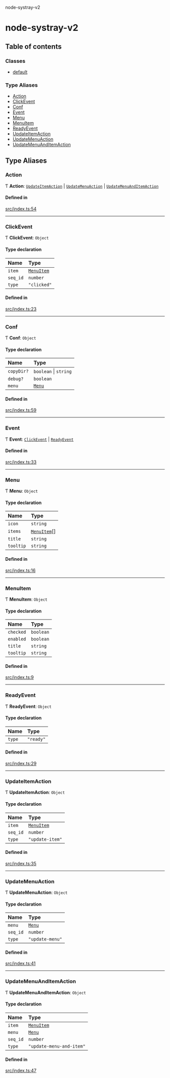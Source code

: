 node-systray-v2

# node-systray-v2

## Table of contents

### Classes

- [default](classes/default.md)

### Type Aliases

- [Action](README.md#action)
- [ClickEvent](README.md#clickevent)
- [Conf](README.md#conf)
- [Event](README.md#event)
- [Menu](README.md#menu)
- [MenuItem](README.md#menuitem)
- [ReadyEvent](README.md#readyevent)
- [UpdateItemAction](README.md#updateitemaction)
- [UpdateMenuAction](README.md#updatemenuaction)
- [UpdateMenuAndItemAction](README.md#updatemenuanditemaction)

## Type Aliases

### Action

Ƭ **Action**: [`UpdateItemAction`](README.md#updateitemaction) \| [`UpdateMenuAction`](README.md#updatemenuaction) \| [`UpdateMenuAndItemAction`](README.md#updatemenuanditemaction)

#### Defined in

[src/index.ts:54](https://github.com/Edgar-P-yan/node-systray-v2/blob/ea28d05/src/index.ts#L54)

___

### ClickEvent

Ƭ **ClickEvent**: `Object`

#### Type declaration

| Name | Type |
| :------ | :------ |
| `item` | [`MenuItem`](README.md#menuitem) |
| `seq_id` | `number` |
| `type` | ``"clicked"`` |

#### Defined in

[src/index.ts:23](https://github.com/Edgar-P-yan/node-systray-v2/blob/ea28d05/src/index.ts#L23)

___

### Conf

Ƭ **Conf**: `Object`

#### Type declaration

| Name | Type |
| :------ | :------ |
| `copyDir?` | `boolean` \| `string` |
| `debug?` | `boolean` |
| `menu` | [`Menu`](README.md#menu) |

#### Defined in

[src/index.ts:59](https://github.com/Edgar-P-yan/node-systray-v2/blob/ea28d05/src/index.ts#L59)

___

### Event

Ƭ **Event**: [`ClickEvent`](README.md#clickevent) \| [`ReadyEvent`](README.md#readyevent)

#### Defined in

[src/index.ts:33](https://github.com/Edgar-P-yan/node-systray-v2/blob/ea28d05/src/index.ts#L33)

___

### Menu

Ƭ **Menu**: `Object`

#### Type declaration

| Name | Type |
| :------ | :------ |
| `icon` | `string` |
| `items` | [`MenuItem`](README.md#menuitem)[] |
| `title` | `string` |
| `tooltip` | `string` |

#### Defined in

[src/index.ts:16](https://github.com/Edgar-P-yan/node-systray-v2/blob/ea28d05/src/index.ts#L16)

___

### MenuItem

Ƭ **MenuItem**: `Object`

#### Type declaration

| Name | Type |
| :------ | :------ |
| `checked` | `boolean` |
| `enabled` | `boolean` |
| `title` | `string` |
| `tooltip` | `string` |

#### Defined in

[src/index.ts:9](https://github.com/Edgar-P-yan/node-systray-v2/blob/ea28d05/src/index.ts#L9)

___

### ReadyEvent

Ƭ **ReadyEvent**: `Object`

#### Type declaration

| Name | Type |
| :------ | :------ |
| `type` | ``"ready"`` |

#### Defined in

[src/index.ts:29](https://github.com/Edgar-P-yan/node-systray-v2/blob/ea28d05/src/index.ts#L29)

___

### UpdateItemAction

Ƭ **UpdateItemAction**: `Object`

#### Type declaration

| Name | Type |
| :------ | :------ |
| `item` | [`MenuItem`](README.md#menuitem) |
| `seq_id` | `number` |
| `type` | ``"update-item"`` |

#### Defined in

[src/index.ts:35](https://github.com/Edgar-P-yan/node-systray-v2/blob/ea28d05/src/index.ts#L35)

___

### UpdateMenuAction

Ƭ **UpdateMenuAction**: `Object`

#### Type declaration

| Name | Type |
| :------ | :------ |
| `menu` | [`Menu`](README.md#menu) |
| `seq_id` | `number` |
| `type` | ``"update-menu"`` |

#### Defined in

[src/index.ts:41](https://github.com/Edgar-P-yan/node-systray-v2/blob/ea28d05/src/index.ts#L41)

___

### UpdateMenuAndItemAction

Ƭ **UpdateMenuAndItemAction**: `Object`

#### Type declaration

| Name | Type |
| :------ | :------ |
| `item` | [`MenuItem`](README.md#menuitem) |
| `menu` | [`Menu`](README.md#menu) |
| `seq_id` | `number` |
| `type` | ``"update-menu-and-item"`` |

#### Defined in

[src/index.ts:47](https://github.com/Edgar-P-yan/node-systray-v2/blob/ea28d05/src/index.ts#L47)
